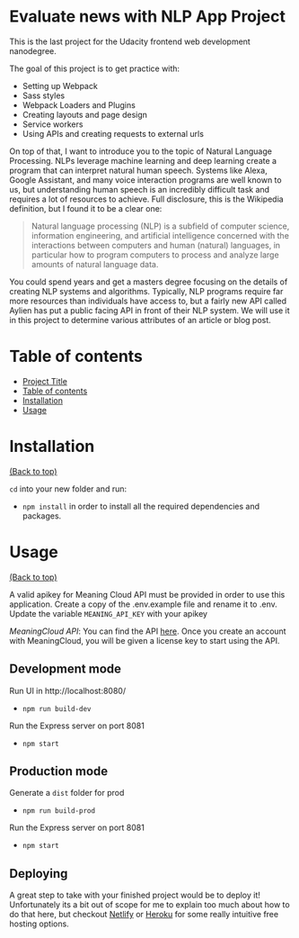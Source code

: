 <!-- Add banner here -->

# Evaluate news with NLP App Project
This is the last project for the Udacity frontend web development nanodegree.

The goal of this project is to get practice with:
- Setting up Webpack
- Sass styles
- Webpack Loaders and Plugins
- Creating layouts and page design
- Service workers
- Using APIs and creating requests to external urls

On top of that, I want to introduce you to the topic of Natural Language Processing. NLPs leverage machine learning and deep learning create a program that can interpret natural human speech. Systems like Alexa, Google Assistant, and many voice interaction programs are well known to us, but understanding human speech is an incredibly difficult task and requires a lot of resources to achieve. Full disclosure, this is the Wikipedia definition, but I found it to be a clear one:

> Natural language processing (NLP) is a subfield of computer science, information engineering, and artificial intelligence
concerned with the interactions between computers and human (natural) languages, in particular how to program computers to
process and analyze large amounts of natural language data.

You could spend years and get a masters degree focusing on the details of creating NLP systems and algorithms. Typically, NLP programs require far more resources than individuals have access to, but a fairly new API called Aylien has put a public facing API in front of their NLP system. We will use it in this project to determine various attributes of an article or blog post.

# Table of contents

- [Project Title](#evaluate-news-with-nlp-app-project)
- [Table of contents](#table-of-contents)
- [Installation](#installation)
- [Usage](#usage)

# Installation
[(Back to top)](#table-of-contents)

`cd` into your new folder and run:
- `npm install` 
in order to install all the required dependencies and packages.

# Usage
[(Back to top)](#table-of-contents)

A valid apikey for Meaning Cloud API must be provided in order to use this application. Create a copy of the .env.example file and rename it to .env. Update the variable `MEANING_API_KEY` with your apikey

*MeaningCloud API*: You can find the API [here](https://www.meaningcloud.com/developer/sentiment-analysis). Once you create an account with MeaningCloud, you will be given a license key to start using the API. 

## Development mode
Run UI in http://localhost:8080/

- `npm run build-dev`

Run the Express server on port 8081

- `npm start`

## Production mode
Generate a `dist` folder for prod

- `npm run build-prod`

Run the Express server on port 8081

- `npm start`


## Deploying

A great step to take with your finished project would be to deploy it! Unfortunately its a bit out of scope for me to explain too much about how to do that here, but checkout [Netlify](https://www.netlify.com/) or [Heroku](https://www.heroku.com/) for some really intuitive free hosting options.
